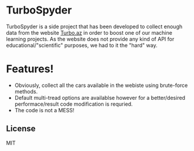 # TurboSpyder

  TurboSpyder is a side project that has been developed to collect enough data from the website [Turbo.az](https://turbo.az/) in order to boost one of our machine learning projects. As the website does not provide any kind of API for educational/"scientific" purposes, we had to it the "hard" way.


# Features!

  - Obviously, collect all the cars available in the webiste using brute-force methods.
  - Default multi-tread options are availablse however for a better/desired performace/result code modification is requried.
  - The code is not a MESS! 


License
----

MIT